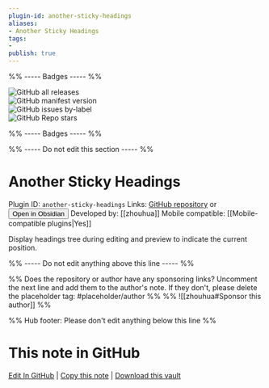 ```yaml
---
plugin-id: another-sticky-headings
aliases:
- Another Sticky Headings
tags: 
- 
publish: true
---
```


%% ----- Badges ----- %%

![GitHub all releases](https://img.shields.io/github/downloads/zhouhua/obsidian-sticky-headings/total?color=573E7A&logo=github&style=for-the-badge)   
![GitHub manifest version](https://img.shields.io/github/manifest-json/v/zhouhua/obsidian-sticky-headings?color=573E7A&logo=github&style=for-the-badge)   
![GitHub issues by-label](https://img.shields.io/github/issues/zhouhua/obsidian-sticky-headings/help%20wanted?color=573E7A&logo=github&style=for-the-badge)   
![GitHub Repo stars](https://img.shields.io/github/stars/zhouhua/obsidian-sticky-headings?color=573E7A&logo=github&style=for-the-badge)

%% ----- Badges ----- %%

%% ----- Do not edit this section ----- %%

# Another Sticky Headings

Plugin ID: `another-sticky-headings`
Links: [GitHub repository](https://github.com/zhouhua/obsidian-sticky-headings) or [<button id=HH>Open in Obsidian</button>](obsidian://show-plugin?id=another-sticky-headings)
Developed by: [[zhouhua]]
Mobile compatible: [[Mobile-compatible plugins|Yes]]

Display headings tree during editing and preview to indicate the current position.

%% ----- Do not edit anything above this line ----- %% 

%% Does the repository or author have any sponsoring links? Uncomment the next line and add them to the author's note. If they don't, please delete the placeholder tag: #placeholder/author %%
%% ![[zhouhua#Sponsor this author]] %%

%% Hub footer: Please don't edit anything below this line %%

# This note in GitHub

<span class="git-footer">[Edit In GitHub](https://github.dev/obsidian-community/obsidian-hub/blob/main/02%20-%20Community%20Expansions/02.05%20All%20Community%20Expansions/Plugins/another-sticky-headings.md "git-hub-edit-note") | [Copy this note](https://raw.githubusercontent.com/obsidian-community/obsidian-hub/main/02%20-%20Community%20Expansions/02.05%20All%20Community%20Expansions/Plugins/another-sticky-headings.md "git-hub-copy-note") | [Download this vault](https://github.com/obsidian-community/obsidian-hub/archive/refs/heads/main.zip "git-hub-download-vault") </span>
